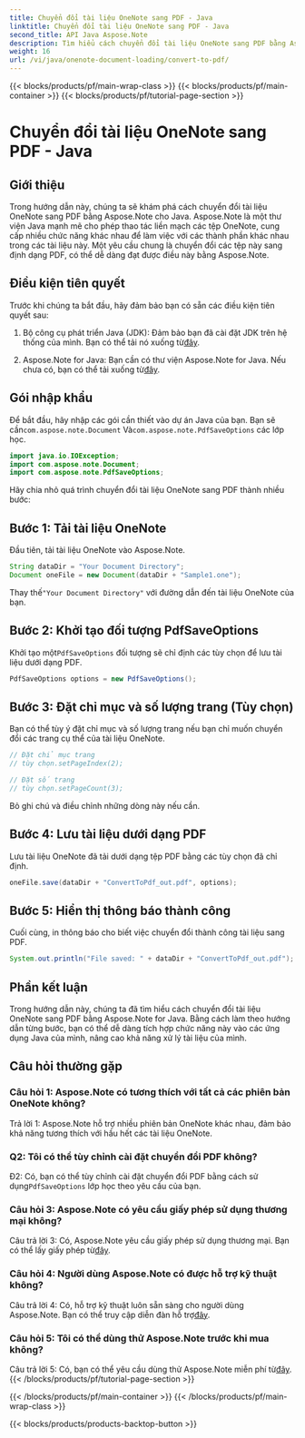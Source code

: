 ```yaml
---
title: Chuyển đổi tài liệu OneNote sang PDF - Java
linktitle: Chuyển đổi tài liệu OneNote sang PDF - Java
second_title: API Java Aspose.Note
description: Tìm hiểu cách chuyển đổi tài liệu OneNote sang PDF bằng Aspose.Note for Java. Nâng cao khả năng xử lý tài liệu của bạn với hướng dẫn từng bước này.
weight: 16
url: /vi/java/onenote-document-loading/convert-to-pdf/
---
```


{{< blocks/products/pf/main-wrap-class >}}
{{< blocks/products/pf/main-container >}}
{{< blocks/products/pf/tutorial-page-section >}}

# Chuyển đổi tài liệu OneNote sang PDF - Java

## Giới thiệu

Trong hướng dẫn này, chúng ta sẽ khám phá cách chuyển đổi tài liệu OneNote sang PDF bằng Aspose.Note cho Java. Aspose.Note là một thư viện Java mạnh mẽ cho phép thao tác liền mạch các tệp OneNote, cung cấp nhiều chức năng khác nhau để làm việc với các thành phần khác nhau trong các tài liệu này. Một yêu cầu chung là chuyển đổi các tệp này sang định dạng PDF, có thể dễ dàng đạt được điều này bằng Aspose.Note.

## Điều kiện tiên quyết

Trước khi chúng ta bắt đầu, hãy đảm bảo bạn có sẵn các điều kiện tiên quyết sau:

1.  Bộ công cụ phát triển Java (JDK): Đảm bảo bạn đã cài đặt JDK trên hệ thống của mình. Bạn có thể tải nó xuống từ[đây](https://www.oracle.com/java/technologies/javase-jdk15-downloads.html).

2.  Aspose.Note for Java: Bạn cần có thư viện Aspose.Note for Java. Nếu chưa có, bạn có thể tải xuống từ[đây](https://releases.aspose.com/note/java/).

## Gói nhập khẩu

Để bắt đầu, hãy nhập các gói cần thiết vào dự án Java của bạn. Bạn sẽ cần`com.aspose.note.Document` Và`com.aspose.note.PdfSaveOptions` các lớp học.

```java
import java.io.IOException;
import com.aspose.note.Document;
import com.aspose.note.PdfSaveOptions;
```

Hãy chia nhỏ quá trình chuyển đổi tài liệu OneNote sang PDF thành nhiều bước:

## Bước 1: Tải tài liệu OneNote

Đầu tiên, tải tài liệu OneNote vào Aspose.Note.

```java
String dataDir = "Your Document Directory";
Document oneFile = new Document(dataDir + "Sample1.one");
```

 Thay thế`"Your Document Directory"` với đường dẫn đến tài liệu OneNote của bạn.

## Bước 2: Khởi tạo đối tượng PdfSaveOptions

 Khởi tạo một`PdfSaveOptions` đối tượng sẽ chỉ định các tùy chọn để lưu tài liệu dưới dạng PDF.

```java
PdfSaveOptions options = new PdfSaveOptions();
```

## Bước 3: Đặt chỉ mục và số lượng trang (Tùy chọn)

Bạn có thể tùy ý đặt chỉ mục và số lượng trang nếu bạn chỉ muốn chuyển đổi các trang cụ thể của tài liệu OneNote.

```java
// Đặt chỉ mục trang
// tùy chọn.setPageIndex(2);

// Đặt số trang
// tùy chọn.setPageCount(3);
```

Bỏ ghi chú và điều chỉnh những dòng này nếu cần.

## Bước 4: Lưu tài liệu dưới dạng PDF

Lưu tài liệu OneNote đã tải dưới dạng tệp PDF bằng các tùy chọn đã chỉ định.

```java
oneFile.save(dataDir + "ConvertToPdf_out.pdf", options);
```

## Bước 5: Hiển thị thông báo thành công

Cuối cùng, in thông báo cho biết việc chuyển đổi thành công tài liệu sang PDF.

```java
System.out.println("File saved: " + dataDir + "ConvertToPdf_out.pdf");
```

## Phần kết luận

Trong hướng dẫn này, chúng ta đã tìm hiểu cách chuyển đổi tài liệu OneNote sang PDF bằng Aspose.Note for Java. Bằng cách làm theo hướng dẫn từng bước, bạn có thể dễ dàng tích hợp chức năng này vào các ứng dụng Java của mình, nâng cao khả năng xử lý tài liệu của mình.

## Câu hỏi thường gặp

### Câu hỏi 1: Aspose.Note có tương thích với tất cả các phiên bản OneNote không?

Trả lời 1: Aspose.Note hỗ trợ nhiều phiên bản OneNote khác nhau, đảm bảo khả năng tương thích với hầu hết các tài liệu OneNote.

### Q2: Tôi có thể tùy chỉnh cài đặt chuyển đổi PDF không?

 Đ2: Có, bạn có thể tùy chỉnh cài đặt chuyển đổi PDF bằng cách sử dụng`PdfSaveOptions` lớp học theo yêu cầu của bạn.

### Câu hỏi 3: Aspose.Note có yêu cầu giấy phép sử dụng thương mại không?

 Câu trả lời 3: Có, Aspose.Note yêu cầu giấy phép sử dụng thương mại. Bạn có thể lấy giấy phép từ[đây](https://purchase.aspose.com/buy).

### Câu hỏi 4: Người dùng Aspose.Note có được hỗ trợ kỹ thuật không?

 Câu trả lời 4: Có, hỗ trợ kỹ thuật luôn sẵn sàng cho người dùng Aspose.Note. Bạn có thể truy cập diễn đàn hỗ trợ[đây](https://forum.aspose.com/c/note/28).

### Câu hỏi 5: Tôi có thể dùng thử Aspose.Note trước khi mua không?

Câu trả lời 5: Có, bạn có thể yêu cầu dùng thử Aspose.Note miễn phí từ[đây](https://releases.aspose.com/).
{{< /blocks/products/pf/tutorial-page-section >}}

{{< /blocks/products/pf/main-container >}}
{{< /blocks/products/pf/main-wrap-class >}}

{{< blocks/products/products-backtop-button >}}
